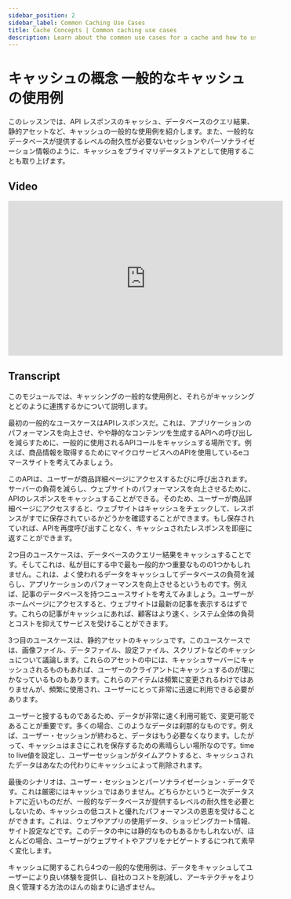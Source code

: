 ```yaml
---
sidebar_position: 2
sidebar_label: Common Caching Use Cases
title: Cache Concepts | Common caching use cases
description: Learn about the common use cases for a cache and how to use them in your daily work.
---
```


# キャッシュの概念 一般的なキャッシュの使用例

このレッスンでは、API レスポンスのキャッシュ、データベースのクエリ結果、静的アセットなど、キャッシュの一般的な使用例を紹介します。また、一般的なデータベースが提供するレベルの耐久性が必要ないセッションやパーソナライゼーション情報のように、キャッシュをプライマリデータストアとして使用することも取り上げます。

## Video

<iframe width="560" height="315" src="https://www.youtube.com/embed/IlVRBF96Ci0" title="YouTube video player" frameborder="0" allow="accelerometer; autoplay; clipboard-write; encrypted-media; gyroscope; picture-in-picture; web-share" allowfullscreen></iframe>

## Transcript

このモジュールでは、キャッシングの一般的な使用例と、それらがキャッシングとどのように連携するかについて説明します。

最初の一般的なユースケースはAPIレスポンスだ。これは、アプリケーションのパフォーマンスを向上させ、やや静的なコンテンツを生成するAPIへの呼び出しを減らすために、一般的に使用されるAPIコールをキャッシュする場所です。例えば、商品情報を取得するためにマイクロサービスへのAPIを使用しているeコマースサイトを考えてみましょう。

このAPIは、ユーザーが商品詳細ページにアクセスするたびに呼び出されます。サーバーの負荷を減らし、ウェブサイトのパフォーマンスを向上させるために、APIのレスポンスをキャッシュすることができる。そのため、ユーザーが商品詳細ページにアクセスすると、ウェブサイトはキャッシュをチェックして、レスポンスがすでに保存されているかどうかを確認することができます。もし保存されていれば、APIを再度呼び出すことなく、キャッシュされたレスポンスを即座に返すことができます。

2つ目のユースケースは、データベースのクエリー結果をキャッシュすることです。そしてこれは、私が目にする中で最も一般的かつ重要なものの1つかもしれません。これは、よく使われるデータをキャッシュしてデータベースの負荷を減らし、アプリケーションのパフォーマンスを向上させるというものです。例えば、記事のデータベースを持つニュースサイトを考えてみましょう。ユーザーがホームページにアクセスすると、ウェブサイトは最新の記事を表示するはずです。これらの記事がキャッシュにあれば、顧客はより速く、システム全体の負荷とコストを抑えてサービスを受けることができます。

3つ目のユースケースは、静的アセットのキャッシュです。このユースケースでは、画像ファイル、データファイル、設定ファイル、スクリプトなどのキャッシュについて議論します。これらのアセットの中には、キャッシュサーバーにキャッシュされるものもあれば、ユーザーのクライアントにキャッシュするのが理にかなっているものもあります。これらのアイテムは頻繁に変更されるわけではありませんが、頻繁に使用され、ユーザーにとって非常に迅速に利用できる必要があります。

ユーザーと接するものであるため、データが非常に速く利用可能で、変更可能であることが重要です。多くの場合、このようなデータは刹那的なものです。例えば、ユーザー・セッションが終わると、データはもう必要なくなります。したがって、キャッシュはまさにこれを保存するための素晴らしい場所なのです。time to live値を設定し、ユーザーセッションがタイムアウトすると、キャッシュされたデータはあなたの代わりにキャッシュによって削除されます。

最後のシナリオは、ユーザー・セッションとパーソナライゼーション・データです。これは厳密にはキャッシュではありません。どちらかというと一次データストアに近いものだが、一般的なデータベースが提供するレベルの耐久性を必要としないため、キャッシュの低コストと優れたパフォーマンスの恩恵を受けることができます。これは、ウェブやアプリの使用データ、ショッピングカート情報、サイト設定などです。このデータの中には静的なものもあるかもしれないが、ほとんどの場合、ユーザーがウェブサイトやアプリをナビゲートするにつれて素早く変化します。

キャッシュに関するこれら4つの一般的な使用例は、データをキャッシュしてユーザーにより良い体験を提供し、自社のコストを削減し、アーキテクチャをより良く管理する方法のほんの始まりに過ぎません。
